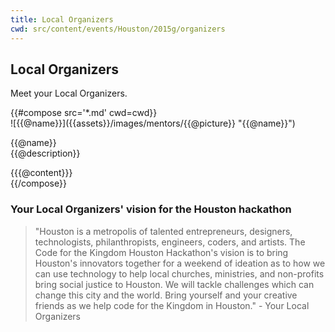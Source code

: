 ```yaml
---
title: Local Organizers
cwd: src/content/events/Houston/2015g/organizers
---
```


## <i class="icon fa-group"></i> <b>Local Organizers</b>

Meet your Local Organizers.
<div class="row">
{{#compose src='*.md' cwd=cwd}}
<div class="6u">
  <div class="mentor-card expander">
      <span class="mentor-picture">
       ![{{@name}}]({{assets}}/images/mentors/{{@picture}} "{{@name}}")       
      </span>
      <p class="mentor-titles">
        {{@name}}<br/>
        {{@description}}
      </p>
  </div>
  <div class="6u content mentor-description">
    {{{@content}}}
  </div>
</div>
{{/compose}}
</div>

<h3>Your Local Organizers' vision for the Houston hackathon </h3>
<blockquote>"Houston is a metropolis of talented entrepreneurs, designers, technologists, philanthropists, engineers, coders, and artists. The Code for the Kingdom Houston Hackathon's vision is to bring Houston's innovators together for a weekend of ideation as to how we can use technology to help local churches, ministries, and non-profits bring social justice to Houston. We will tackle challenges which can change this city and the world. Bring yourself and your creative friends as we help code for the Kingdom in Houston." - Your Local Organizers</blockquote>
